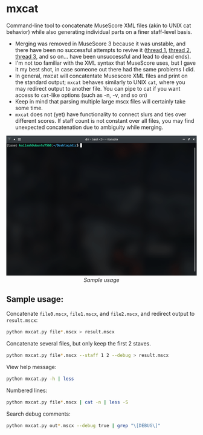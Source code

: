 # mxcat
Command-line tool to concatenate MuseScore XML files (akin to UNIX cat behavior) while also generating individual parts on a finer staff-level basis.
* Merging was removed in MuseScore 3 because it was unstable, and there have been no successful attempts to revive it ([thread 1](https://musescore.org/en/node/291978), [thread 2](https://musescore.org/en/node/264845), [thread 3](https://musescore.org/en/node/264733), and so on... have been unsuccessful and lead to dead ends). 
* I'm not too familiar with the XML syntax that MuseScore uses, but I gave it my best shot, in case someone out there had the same problems I did.
* In general, mxcat will concatentate Musescore XML files and print on the standard output; `mxcat`
behaves similarly to UNIX `cat`, where you may redirect output to another file.
You can pipe to cat if you want access to `cat`-like options (such as -n, -v,
and so on)
* Keep in mind that parsing multiple large mscx files will certainly take some time.
* `mxcat` does not (yet) have functionality to connect slurs and ties over different scores. If staff count is not constant over all files, you may find unexpected concatenation due to ambiguity while merging. 

<p align="center">
  <img src="sample.gif" style="text-align: center" width="653px"/>
  </br>
  <i>Sample usage</i>
</p>

## Sample usage:

Concatenate `file0.mscx`, `file1.mscx`, and `file2.mscx`, and redirect output to `result.mscx`:        
```bash
python mxcat.py file*.mscx > result.mscx
```

Concatenate several files, but only keep the first 2 staves.
```bash
python mxcat.py file*.mscx --staff 1 2 --debug > result.mscx
```

View help message:        
```bash
python mxcat.py -h | less 
```

Numbered lines:           
```bash
python mxcat.py file*.mscx | cat -n | less -S
```

Search debug comments:    
```bash
python mxcat.py out*.mscx --debug true | grep "\[DEBUG\]"
```
